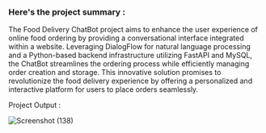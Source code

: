 <h3>Here's the project summary : </h3>

The Food Delivery ChatBot project aims to enhance the user experience of online food ordering by providing a conversational interface integrated within a website. Leveraging DialogFlow for natural language processing and a Python-based backend infrastructure utilizing FastAPI and MySQL, the ChatBot streamlines the ordering process while efficiently managing order creation and storage. This innovative solution promises to revolutionize the food delivery experience by offering a personalized and interactive platform for users to place orders seamlessly.

Project Output : 

![Screenshot (138)](https://github.com/annonymous-axe/Food-Delivery-Chatbot/assets/79747679/5006047b-6416-4a15-b5cb-72e33b7fd291)
